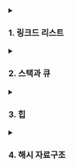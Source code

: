 <details>
  <summary><h3> 1. 링크드 리스트 </h3></summary>
  <ul>
    <li> 링크드 리스트(Linked List)는 데이터와 다음 노드를 가리키는 포인터로 이루어진 노드들이 연결된 선형 자료구조입니다. 링크드 리스트는 단일(Singly) 또는 양방향(Doubly)으로 연결될 수 있으며, 마지막 노드가 첫 번째 노드를 가리키면 원형(Circular) 링크드 리스트라고 합니다.</li>
    <li> 링크드 리스트와 배열을 비교하면 다음과 같습니다.</li>
    <ul>
      <li> 메모리 구조: 배열은 연속된 메모리 공간에 데이터를 저장하며, 링크드 리스트는 불연속적인 메모리 공간에 데이터를 저장합니다. </li>
      <li> 메모리 효율성: 배열은 고정된 크기를 가지므로 메모리를 미리 할당해야 하지만, 링크드 리스트는 필요할 때마다 메모리를 할당(동적 할당)하므로 더 효율적입니다. </li>
      <li> 삽입/삭제 연산: 배열에서 중간에 데이터를 삽입하거나 삭제하려면 연속성을 유지하기 위해 다른 데이터를 이동시켜야 하므로 비효율적입니다. 반면, 링크드 리스트에서는 단지 포인터를 변경하면 되므로 효율적입니다. </li>
      <li> 접근 속도: 배열은 인덱스를 통해 빠르게 접근할 수 있지만(랜덤 접근), 링크드 리스트는 선형적으로 탐색해야 하므로 접근 속도가 느립니다. </li>
    </ul>
    <li> 링크드 리스트를 기반으로 구현할 수 있는 다른 자료구조는 다음과 같습니다. </li>
    <ul>
      <li> 스택(Stack): 링크드 리스트의 한 쪽 끝에서 데이터를 삽입하거나 삭제하여 스택을 구현할 수 있습니다. </li>
      <li> 큐(Queue): 링크드 리스트의 한 쪽 끝에서 데이터를 삽입하고, 반대 쪽 끝에서 데이터를 삭제하여 큐를 구현할 있습니다. </li>
      <li> 덱(Deque): 양방향 링크드 리스트를 사용하여 양쪽 끝에서 데이터를 삽입하거나 삭제할 수 있어 덱을 구현할 수 있습니다. </li>
    </ul>
  </ul>
</details>

<details>
  <summary><h3> 2. 스택과 큐 </h3></summary>
  <ul>
    <li> 스택(Stack)은 LIFO(Last In First Out) 원칙에 따라 데이터를 저장하는 선형 자료구조입니다. 가장 마지막에 삽입된 데이터가 가장 먼저 나오는 구조를 가집니다. 주요 연산으로는 데이터를 삽입하는 push, 가장 최근에 삽입된 데이터를 제거하는 pop, 가장 최근에 삽입된 데이터를 반환하는 top 등이 있습니다. </li>
    <li> 큐(Queue)는 FIFO(First In First Out) 원칙에 따라 데이터를 저장하는 선형 자료구조입니다. 가장 먼저 삽입된 데이터가 가장 먼저 나오는 구조를 가집니다. 주요 연산으로는 데이터를 삽입하는 enqueue, 가장 먼저 삽입된 데이터를 제거하는 dequeue, 가장 먼저 삽입된 데이터를 반환하는 front 등이 있습니다. </li>
    <li> 스택 2개를 이용하여 큐를 구현하는 방법은 다음과 같습니다. </li>
    <ul>
      <li> 데이터를 삽입할 때는 첫 번째 스택에 push합니다. </li>
      <li> 데이터를 제거할 때는 두 번째 스택을 확인합니다. 두 번째 스택이 비어있으면, 첫 번째 스택의 모든 요소를 pop해서 두 번째 스택에 push한 후, 두 번째 스택에서 pop합니다. 두 번째 스택이 비어있지 않으면, 두 번째 스택에서 바로 pop합니다. 이 방법의 시간 복잡도는 데이터 삽입이 O(1), 데이터 제거가 최악의 경우 O(n)입니다 </li>
    </ul>
    <li> 큐 2개를 이용하여 스택을 구현하는 방법은 다음과 같습니다. </li>
    <ul>
      <li> 데이터를 삽입할 때는 첫 번째 큐에 enqueue합니다. </li>
      <li> 데이터를 제거할 때는 첫 번째 큐의 요소를 두 번째 큐로 옮기되, 마지막 요소를 제외하고 옮깁니다. 마지막 요소를 dequeue하여 반환하고, 두 큐의 역할을 바꿉니다. 이 방법의 시간 복잡도는 데이터 삽입이 O(1), 데이터 제거가 최악의 경우 O(n)입니다. </li>
    </ul>
    <li> 배열을 이용하여 스택이나 큐를 구현할 수 있습니다. 하지만 배열은 고정된 크기를 가지므로, 스택이나 큐의 크기가 동적으로 변할 경우에는 적합하지 않을 수 있습니다. 또한 배열로 큐를 구현할 경우, 요소를 제거할 때 배열의 모든 요소를 이동시켜야 하므로 시간 복잡도가 O(n)이 됩니다. 이 문제는 동적 배열과 포인터를 이용하여 해결할 수 있습니다. </li>
    <li> Prefix, Infix, Postfix는 연산자의 위치에 따라 표현하는 방식의 차이입니다. </li>
    <ul>
      <li> Prefix(전위 표기법): 연산자를 피연산자 앞에 표기합니다. 예: +AB </li>
      <li> Prefix: 표현식을 뒤에서부터 읽어나갑니다. 피연산자를 만나면 스택에 push하고, 연산자를 만나면 스택에서 두 개의 피연산자를 pop하여 연산한 후 결과를 다시 스택에 push합니다. 이 과정을 끝까지 반복한 후, 스택의 top에 있는 값을 반환합니다. </li>
      <li> Infix(중위 표기법): 연산자를 피연산자 사이에 표기합니다. 예: A+B </li>
      <li> Postfix(후위 표기법): 연산자를 피연산자 뒤에 표기합니다. 예: AB+ 이들을 스택을 이용하여 계산하는 방법은 다음과 같습니다. </li>
      <li> Postfix: 표현식을 앞에서부터 읽어나갑니다. 피연산자를 만나면 스택에 push하고, 연산자를 만나면 스택에서 두 개의 피연산자를 pop하여 연산한 후 결과를 다시 스택에 push합니다. 이 과정을 끝까지 반복한 후, 스택의 top에 있는 값을 반환합니다. </li>
    </ul>
    <li> Deque(Double Ended Queue)는 양쪽 끝에서 삽입과 제거가 모두 가능한 자료구조입니다. 이는 양방향 연결 리스트나 동적 배열을 이용하여 구현할 수 있습니다. </li>
  </ul>
</details>

<details>
  <summary><h3>3. 힙</h3></summary>
  <ul>
    <li> 힙(Heap)은 완전 이진 트리의 한 종류로, 특정한 규칙을 가지고 있는 자료구조입니다. 힙의 종류에는 최대 힙(Max Heap)과 최소 힙(Min Heap)이 있습니다. 최대 힙에서는 부모 노드의 값이 자식 노드의 값보다 항상 크거나 같아야 하며, 최소 힙에서는 부모 노드의 값이 자식 노드의 값보다 항상 작거나 같아야 합니다. </li>
    <li> 힙을 배열로 구현할 수 있습니다. 이때 루트 노드는 인덱스 1에 위치하며, 각 노드의 왼쪽 자식 노드는 부모 노드 인덱스 * 2, 오른쪽 자식 노드는 부모 노드 인덱스 * 2 + 1에 위치합니다. 그리고 각 자식 노드의 부모 노드는 자식 노드 인덱스 / 2에 위치합니다. </li>
    <li> 힙의 삽입 연산은 다음과 같습니다. </li>
    <ul>
      <li> 새로운 값을 힙의 마지막 노드로 삽입합니다. </li>
      <li> 삽입된 노드와 부모 노드를 비교하여 힙의 규칙을 만족하도록 위치를 바꿉니다. 이를 힙이 규칙을 만족할 때까지 반복합니다. </li>
    </ul>
    <li> 힙의 삭제 연산(일반적으로 루트 노드를 삭제)은 다음과 같습니다. </li>
    <ul>
      <li> 루트 노드를 삭제합니다. </li>
      <li> 마지막 노드를 루트 노드로 이동시킵니다. </li>
      <li> 이동된 노드와 자식 노드들을 비교하여 힙의 규칙을 만족하도록 위치를 바꿉니다. 이를 힙이 규칙을 만족할 때까지 반복합니다. </li>
    </ul>
    <li> 힙은 이진 탐색 트리와 달리 편향되지 않는 이유는 힙의 삽입 연산이 완전 이진 트리를 유지하기 때문입니다. 즉, 새로운 노드는 항상 마지막 위치에 삽입되며, 이후 힙의 규칙을 만족하도록 위치가 조정됩니다. </li>
    <li> 힙 정렬의 시간 복잡도는 O(n log n)입니다. 이는 모든 노드에 대해 힙을 재구성하는 과정이 필요하기 때문입니다. 힙 정렬은 Stable한 정렬 방식이 아닙니다. 이는 같은 값을 가진 레코드의 상대적 순서가 정렬 후에 보장되지 않기 때문입니다. </li>
</details>

<details>
  <summary><h3>4. 해시 자료구조</h3></summary>
  <ul>
    <li> 해시 자료구조는 키를 값에 연결시키는 자료구조로, 키를 해시 함수를 통해 해시값으로 변환하고, 이 해시값을 인덱스로 사용하여 값을 저장하거나 검색합니다. 이러한 방식으로 인해 빠른 검색 속도를 제공하며, 일반적으로 O(1)의 시간 복잡도를 가집니다. </li>
    <li> 충돌이 최소화된 해시 함수를 설계하기 위해서는 다음과 같은 원칙을 따르는 것이 좋습니다. </li>
    <ul>
      <li> 균등성: 해시 함수는 가능한 한 모든 해시값에 대해 균등한 분포를 가져야 합니다. 이를 통해 각 버킷에 균등하게 데이터를 분포시킬 수 있습니다. </li>
      <li> 일관성: 같은 키에 대해서는 항상 같은 해시값을 반환해야 합니다. </li>
      <li> 효율성: 해시 함수는 빠르게 계산할 수 있어야 합니다. </li>
    </ul>
    <li> 해시값이 충돌했을 때 처리하는 방법에는 '체이닝(Chaining)'과 '선형 탐사(Linear Probing)', '이중 해싱(Double Hashing)' 등이 있습니다. </li>
    <ul>
      <li> 체이닝은 각 해시 버킷에 연결 리스트를 두어, 충돌이 발생하면 연결 리스트에 데이터를 추가하는 방식입니다. </li>
      <li> 선형 탐사는 충돌이 발생하면, 다음 버킷을 탐사하여 빈 버킷에 데이터를 저장하는 방식입니다. </li>
      <li> 이중 해싱은 선형 탐사와 비슷하지만, 두 번째 해시 함수를 사용하여 탐사 간격을 결정하는 방식입니다. </li>
    </ul>
    <li> JAVA, PYTHON</li>
    <ul>
      <li> Python 언어에서는 체이닝 방식을 사용하여 해시 충돌을 처리하고 있습니다. 딕셔너리에 데이터를 추가할 때, 같은 해시값을 가지는 데이터가 이미 있으면, 연결 리스트에 데이터를 추가합니다. </li>
      <li> Java에서는 주로 체이닝 방식을 사용하여 해시 충돌을 처리합니다. Java의 HashMap 클래스에서는 각 버킷에 연결 리스트를 사용하여 데이터를 저장합니다. 만약 같은 해시값을 가지는 키가 추가되면, 해당 버킷의 연결 리스트에 새로운 노드를 추가합니다. </li>
    </ul>
    <li> Double Hashing의 장점은 선형 탐사 방식에 비해 클러스터링 문제가 적다는 것입니다. 이는 두 번째 해시 함수를 사용하여 탐사 간격을 결정하기 때문에, 동일한 해시값을 가지는 데이터가 같은 위치에 모이는 현상을 줄일 수 있습니다. 따라서 선형 탐사에 비해 일반적으로 더 높은 성능을 제공합니다. 하지만, 단점으로는 두 번째 해시 함수를 계산해야 하므로 추가적인 연산이 필요하다는 것입니다. </li>
    <li> 또한, 두 번째 해시 함수가 0을 반환하면 안 되므로, 해시 함수의 설계가 좀 더 복잡해질 수 있습니다. 이러한 문제를 해결하기 위해, 두 번째 해시 함수를 적절하게 선택하거나, 두 번째 해시 함수의 결과가 0이 아님을 보장하는 방법을 사용할 수 있습니다. </li>
  </ul>
</details>
